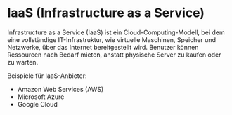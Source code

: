 # IaaS (Infrastructure as a Service)

Infrastructure as a Service (IaaS) ist ein Cloud-Computing-Modell, bei dem eine vollständige IT-Infrastruktur, wie virtuelle Maschinen, Speicher und Netzwerke, über das Internet bereitgestellt wird. Benutzer können Ressourcen nach Bedarf mieten, anstatt physische Server zu kaufen oder zu warten.

Beispiele für IaaS-Anbieter:
- Amazon Web Services (AWS)
- Microsoft Azure
- Google Cloud

